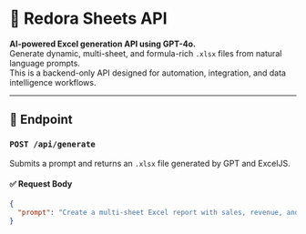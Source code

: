 # 🧾 Redora Sheets API

**AI-powered Excel generation API using GPT-4o.**  
Generate dynamic, multi-sheet, and formula-rich `.xlsx` files from natural language prompts.  
This is a backend-only API designed for automation, integration, and data intelligence workflows.

---

## 🔗 Endpoint

### `POST /api/generate`

Submits a prompt and returns an `.xlsx` file generated by GPT and ExcelJS.

#### ✅ Request Body

```json
{
  "prompt": "Create a multi-sheet Excel report with sales, revenue, and profit analysis. Include formulas."
}
